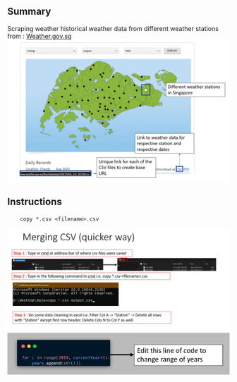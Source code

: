 ## Summary
Scraping weather historical weather data from different weather stations from : [Weather.gov.sg](http://www.weather.gov.sg/climate-historical-daily/)
![image info](Info.png)

## Instructions
        copy *.csv <filename>.csv
![image info](instructions.png)
![image info](FAQ.png)
